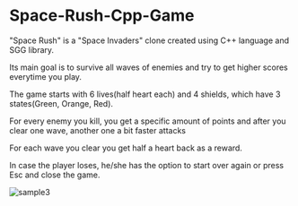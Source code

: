 # Space-Rush-Cpp-Game
"Space Rush" is a "Space Invaders" clone created using C++ language and SGG library.

Its main goal is to survive all waves of enemies and try to get higher scores everytime you play.

The game starts with 6 lives(half heart each) and 4 shields, which have 3 states(Green, Orange, Red).

For every enemy you kill, you get a specific amount of points and after you clear one wave, another one a bit faster attacks

For each wave you clear you get half a heart back as a reward.

In case the player loses, he/she has the option to start over again or press Esc and close the game.
 
![sample3](https://user-images.githubusercontent.com/102749207/176905295-d7f0757d-6702-46ca-b502-cf5d395b9e2a.png)
